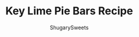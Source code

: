 ---
layout: ../../layouts/MarkdownPostLayout.astro
title: Key Lime Pie Bars Recipe
author: ShugarySweets
pubDate: 2021-05-08
description: "You only need a handful of ingredients to make perfect Key Lime Pie Bars from scratch! These zesty bars are full of fresh lime flavor with a homemade graham cracker crust. You can almost taste the sunshine!"
image_url: https://www.shugarysweets.com/wp-content/uploads/2021/05/key-lime-pie-bars-facebook.jpg
tags: ["Pies and Tarts","American"]
calories: 244
protein: 6
carbohydrates: 28
fats: 13
fiber: 1
ingredients: ["1 ½ cups graham cracker crumbs (about 11 full size crackers)","2 Tablespoons granulated sugar","⅓ cup unsalted butter, melted","6 ounce cream cheese (room temperature)","14 ounce can sweetened condensed milk","4 large egg yolks","1 Tablespoon key lime zest","½ cup key lime juice (juice of 4-5 limes)","½ teaspoon vanilla extract","Limes","Lime zest","Whipped Cream"]
serves: 16
time: "3 hours 45 minutes"
prepTime: "15 minutes"
instructions: ["Preheat oven to 325℉. Line a 9”x9” baking dish with parchment paper.","In a food processor, pulse graham crackers (about 11 full size crackers) to make 1 ½ cups.  Combine the graham cracker crumbs and the granulated sugar. Add the melted butter and stir until combined. ","Using your spoon or your hands, firmly press the mixture into a 9 x 9 baking dish.","Bake crust for 10 minutes. After baking, remove the baking dish from the oven and increase the temperature to 350℉.","In a large mixing bowl, beat cream cheese and sweetened condensed milk with a mixer until smooth.  Add egg yolks, one at a time, mixing well after each addition. Add lime zest, juice and vanilla extract. ","Pour filling over the hot crust and return to the oven to bake for an additional 15-20 minutes. The filling should jiggle slightly in the center when shaken. It should be firm to the touch, but should not be brown. It will continue to solidify as it cools. ","Cover and chill in the refrigerator for 4 hours or until ready to serve.","Garnish with lime slices, lime zest and whipped cream."]
nutrition: ["244 calories","28 grams carbohydrates","90 milligrams cholesterol","13 grams fat","1 grams fiber","6 grams protein","7 grams saturated fat","131 milligrams sodium","22 grams sugar","0 grams trans fat","5 grams unsaturated fat"]
---